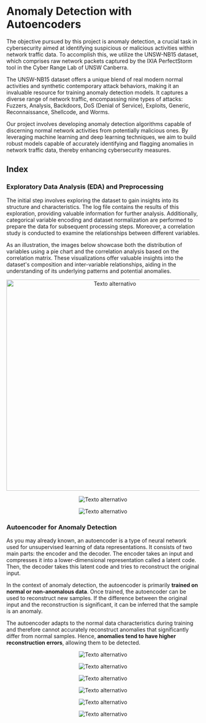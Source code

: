 # Anomaly Detection with Autoencoders

The objective pursued by this project is anomaly detection, a crucial task in cybersecurity aimed at identifying suspicious or malicious activities within network traffic data. To accomplish this, we utilize the UNSW-NB15 dataset, which comprises raw network packets captured by the IXIA PerfectStorm tool in the Cyber Range Lab of UNSW Canberra.

The UNSW-NB15 dataset offers a unique blend of real modern normal activities and synthetic contemporary attack behaviors, making it an invaluable resource for training anomaly detection models. It captures a diverse range of network traffic, encompassing nine types of attacks: Fuzzers, Analysis, Backdoors, DoS (Denial of Service), Exploits, Generic, Reconnaissance, Shellcode, and Worms.

Our project involves developing anomaly detection algorithms capable of discerning normal network activities from potentially malicious ones. By leveraging machine learning and deep learning techniques, we aim to build robust models capable of accurately identifying and flagging anomalies in network traffic data, thereby enhancing cybersecurity measures.

## Index

### Exploratory Data Analysis (EDA) and Preprocessing
The initial step involves exploring the dataset to gain insights into its structure and characteristics. The log file contains the results of this exploration, providing valuable information for further analysis. Additionally, categorical variable encoding and dataset normalization are performed to prepare the data for subsequent processing steps. Moreover, a correlation study is conducted to examine the relationships between different variables.

As an illustration, the images below showcase both the distribution of variables using a pie chart and the correlation analysis based on the correlation matrix. These visualizations offer valuable insights into the dataset's composition and inter-variable relationships, aiding in the understanding of its underlying patterns and potential anomalies.

<p align="center">
  <img src="https://github.com/fbayomartinez/Anomaly-Detection-with-Autoencoders/blob/e899ee658cc16572d42ff9bea114d2b86c55a0e5/images/attack_pie_chart.png" alt="Texto alternativo" width="550">
</p>

<p align="center">
  <img src="https://github.com/fbayomartinez/Anomaly-Detection-with-Autoencoders/blob/2caf3d74640907e09dd5f5f65ffc0fb826e4a432/images/correlation_heatmap.png" alt="Texto alternativo">
</p>

<p align="center">
  <img src="https://github.com/fbayomartinez/Anomaly-Detection-with-Autoencoders/blob/2caf3d74640907e09dd5f5f65ffc0fb826e4a432/images/attack_cat_correlation_matrix.png" alt="Texto alternativo">
</p>

### Autoencoder for Anomaly Detection

As you may already known, an autoencoder is a type of neural network used for unsupervised learning of data representations. It consists of two main parts: the encoder and the decoder. The encoder takes an input and compresses it into a lower-dimensional representation called a latent code. Then, the decoder takes this latent code and tries to reconstruct the original input.

In the context of anomaly detection, the autoencoder is primarily **trained on normal or non-anomalous data**. Once trained, the autoencoder can be used to reconstruct new samples. If the difference between the original input and the reconstruction is significant, it can be inferred that the sample is an anomaly.

The autoencoder adapts to the normal data characteristics during training and therefore cannot accurately reconstruct anomalies that significantly differ from normal samples. Hence, **anomalies tend to have higher reconstruction errors**, allowing them to be detected.


<p align="center">
  <img src="https://github.com/fbayomartinez/Anomaly-Detection-with-Autoencoders/blob/f5985b17eb03a8a68a6790eb3bed18a04aa264ca/images/loss.png" alt="Texto alternativo">
</p>

<p align="center">
  <img src="https://github.com/fbayomartinez/Anomaly-Detection-with-Autoencoders/blob/f5985b17eb03a8a68a6790eb3bed18a04aa264ca/images/loss_distributions_hist.png" alt="Texto alternativo">
</p>

<p align="center">
  <img src="https://github.com/fbayomartinez/Anomaly-Detection-with-Autoencoders/blob/f5985b17eb03a8a68a6790eb3bed18a04aa264ca/images/loss_distributions.png" alt="Texto alternativo">
</p>

<p align="center">
  <img src="https://github.com/fbayomartinez/Anomaly-Detection-with-Autoencoders/blob/f5985b17eb03a8a68a6790eb3bed18a04aa264ca/images/combined_loss_distributions.png" alt="Texto alternativo">
</p>

<p align="center">
  <img src="https://github.com/fbayomartinez/Anomaly-Detection-with-Autoencoders/blob/852e658abaee2236752346afc94fd1d6e3800b82/images/th.png" alt="Texto alternativo">
</p>

<p align="center">
  <img src="https://github.com/fbayomartinez/Anomaly-Detection-with-Autoencoders/blob/ed45b51e6fca491bf57fd76ac03d188764d8474d/images/confusion_matrix.png" alt="Texto alternativo">
</p>



